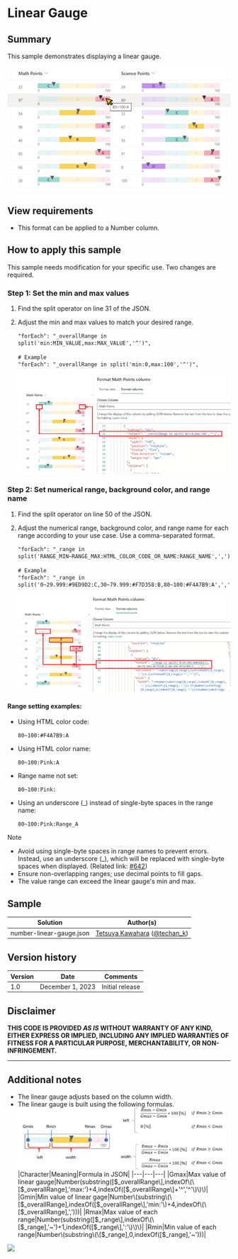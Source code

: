 # Linear Gauge

## Summary

This sample demonstrates displaying a linear gauge.

![screenshot of the sample](./assets/screenshot.png)

## View requirements

- This format can be applied to a Number column.

## How to apply this sample

This sample needs modification for your specific use. Two changes are required.

### Step 1: Set the min and max values

1. Find the split operator on line 31 of the JSON.
2. Adjust the min and max values to match your desired range.

    ```
    "forEach": "_overallRange in split('min:MIN_VALUE,max:MAX_VALUE','^')",

    # Example
    "forEach": "_overallRange in split('min:0,max:100','^')",
    ```

    ![screenshot of the geuge setting](./assets/gauge-setting.png)

### Step 2: Set numerical range, background color, and range name

1. Find the split operator on line 50 of the JSON.
2. Adjust the numerical range, background color, and range name for each range according to your use case. Use a comma-separated format.

    ```
    "forEach": "_range in split('RANGE_MIN~RANGE_MAX:HTML_COLOR_CODE_OR_NAME:RANGE_NAME',',')",

    # Example
    "forEach": "_range in split('0~29.999:#9ED9D2:C,30~79.999:#F7D358:B,80~100:#F4A7B9:A',',')",
    ```

    ![screenshot of the range setting](./assets/range-setting.png)

#### Range setting examples:

- Using HTML color code:
    ```
    80~100:#F4A7B9:A
    ```

- Using HTML color name:
    ```
    80~100:Pink:A
    ```

- Range name not set:
    ```
    80~100:Pink:
    ```

- Using an underscore (\_) instead of single-byte spaces in the range name:
    ```
    80~100:Pink:Range_A
    ```

> [!NOTE]  
> - Avoid using single-byte spaces in range names to prevent errors. Instead, use an underscore (_), which will be replaced with single-byte spaces when displayed. (Related link: [#642](https://github.com/pnp/List-Formatting/issues/642))
> - Ensure non-overlapping ranges; use decimal points to fill gaps.
> - The value range can exceed the linear gauge's min and max.

## Sample

Solution|Author(s)
--------|---------
number-linear-gauge.json | [Tetsuya Kawahara](https://github.com/tecchan1107) ([@techan_k](https://twitter.com/techan_k))

## Version history

Version |Date             |Comments
--------|-----------------|--------
1.0     |December 1, 2023 |Initial release

## Disclaimer
**THIS CODE IS PROVIDED *AS IS* WITHOUT WARRANTY OF ANY KIND, EITHER EXPRESS OR IMPLIED, INCLUDING ANY IMPLIED WARRANTIES OF FITNESS FOR A PARTICULAR PURPOSE, MERCHANTABILITY, OR NON-INFRINGEMENT.**

---

## Additional notes

- The linear gauge adjusts based on the column width.
- The linear gauge is built using the following formulas.
    ![screenshot of the formula](./assets/formula.png)
    |Character|Meaning|Formula in JSON|
    |---|---|---|
    |Gmax|Max value of linear gauge|Number\(substring\(\[$_overallRange\],indexOf\(\[$_overallRange\],'max:'\)+4,indexOf\(\[$_overallRange\]+'^','^'\)\)\)|
    |Gmin|Min value of linear gage|Number\(substring\(\[$_overallRange\],indexOf\(\[$_overallRange\],'min:'\)+4,indexOf\(\[$_overallRange\],','\)\)\)|
    |Rmax|Max value of each range|Number\(substring\(\[$_range\],indexOf\(\[$_range\],'~'\)+1,indexOf\(\[$_range\],':'\)\)\)|
    |Rmin|Min value of each range|Number\(substring\(\[$_range\],0,indexOf\(\[$_range\],'~'\)\)\)|

<img src="https://pnptelemetry.azurewebsites.net/list-formatting/column-samples/number-linear-gauge" />